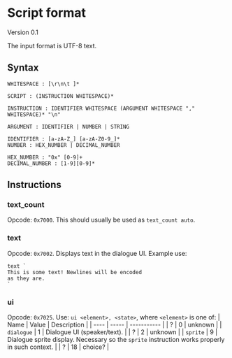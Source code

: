 # Script format
Version 0.1

The input format is UTF-8 text.

## Syntax
```
WHITESPACE : [\r\n\t ]*

SCRIPT : (INSTRUCTION WHITESPACE)*

INSTRUCTION : IDENTIFIER WHITESPACE (ARGUMENT WHITESPACE "," WHITESPACE)* "\n"

ARGUMENT : IDENTIFIER | NUMBER | STRING

IDENTIFIER : [a-zA-Z_] [a-zA-Z0-9_]*
NUMBER : HEX_NUMBER | DECIMAL_NUMBER

HEX_NUMBER : "0x" [0-9]+
DECIMAL_NUMBER : [1-9][0-9]*
```

## Instructions

### text\_count
Opcode: `0x7000`. This should usually be used as `text_count auto`.

### text
Opcode: `0x7002`. Displays text in the dialogue UI. Example use:

```
text `
This is some text! Newlines will be encoded
as they are.
`
```

### ui
Opcode: `0x7025`. Use: `ui <element>, <state>`, where `<element>` is one of:
| Name | Value | Description |
| ---- | ----- | ----------- |
| ? | 0 | unknown |
| `dialogue` | 1 | Dialogue UI (speaker/text). |
| ? | 2 | unknown |
| `sprite` | 9 | Dialogue sprite display. Necessary so the `sprite` instruction works properly in such context. |
| ? | 18 | choice? |
